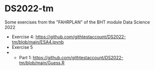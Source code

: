 # DS2022-tm
Some exercises from the "FAHRPLAN" of the BHT module Data Science 2022

+ Exercise 4: https://github.com/githtestaccount/DS2022-tm/blob/main/ESA4.ipynb
+ Exercise 5
+ + Part 1: https://github.com/githtestaccount/DS2022-tm/blob/main/Guess.R
